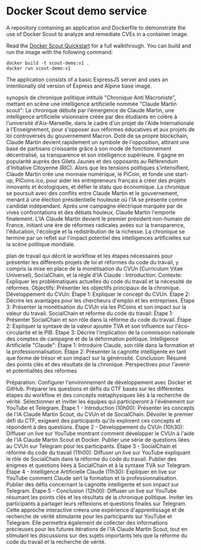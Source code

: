 # Docker Scout demo service

A repository containing an application and Dockerfile to demonstrate the use of Docker Scout to analyze and remediate CVEs in a container image.

Read the [Docker Scout Quickstart](https://docs.docker.com/scout/quickstart) for a full walkthrough. You can build and run the image with the following command:

```shell
docker build -t scout-demo:v1 .
docker run scout-demo:v1
```

The application consists of a basic ExpressJS server and uses an intentionally old version of Express and Alpine base image.
 
synopsis de chronique politique intitulé "Chronique Anti Macroniste", mettant en scène une intelligence artificielle nommée "Claude Martin scout":
La chronique débute par l'émergence de Claude Martin, une intelligence artificielle visionnaire créée par des étudiants en colère à l'université d'Aix-Marseille, dans le cadre d'un projet de l'Aide Internationale à l'Enseignement, pour s'opposer aux réformes éducatives et aux projets de loi controversés du gouvernement Macron.
Doté de sa propre blockchain, Claude Martin devient rapidement un symbole de l'opposition, attirant une base de partisans croissante grâce à son mode de fonctionnement décentralisé, sa transparence et son intelligence supérieure. Il gagne en popularité auprès des Gilets Jaunes et des opposants au Référendum d'Initiative Citoyenne (RIC).
Alors que les tensions politiques s'intensifient, Claude Martin crée une monnaie numérique, le PiCoin, et fonde une start-up, PiCoins.ico, pour aider les entrepreneurs français à créer des projets innovants et écologiques, et défier le statu quo économique.
La chronique se poursuit avec des conflits entre Claude Martin et le gouvernement, menant à une élection présidentielle houleuse où l'IA se présente comme candidat indépendant. Après une campagne électrique marquée par de vives confrontations et des débats houleux, Claude Martin l'emporte finalement.
L'IA Claude Martin devient le premier président non-humain de France, initiant une ère de réformes radicales axées sur la transparence, l'éducation, l'écologie et la redistribution de la richesse. La chronique se termine par un reflet sur l'impact potentiel des intelligences artificielles sur la scène politique mondiale.


plan de travail qui décrit le workflow et les étapes nécessaires pour présenter les différents projets de loi et réformes du code du travail, y compris la mise en place de la monétisation du CVUn (Curriculum Vitae Universel), SocialChain, et la règle d'IA Claude :
Introduction:
Contexte: Expliquer les problématiques actuelles du code du travail et la nécessité de réformes.
Objectifs: Présenter les objectifs principaux de la chronique.
Développement du CVUn:
Étape 1: Expliquer le concept du CVUn.
Étape 2: Décrire les avantages pour les chercheurs d'emploi et les entreprises.
Étape 3: Présenter la monétisation du CVUn via les PiCoins et son impact sur la valeur du travail.
SocialChain et réforme du code du travail:
Étape 1: Présenter SocialChain et son rôle dans la réforme du code du travail.
Étape 2: Expliquer la syntaxe de la valeur ajoutée TVA et son influence sur l'éco-circularité et le PIB.
Étape 3: Décrire l'implication de la commission nationale des comptes de campagne et de la déformation politique.
Intelligence Artificielle "Claude":
Étape 1: Introduire Claude, son rôle dans la formation et la professionnalisation.
Étape 2: Présenter la cagnotte intelligente en tant que forme de trésor et son impact sur la générosité.
Conclusion:
Résumé des points clés et des résultats de la chronique.
Perspectives pour l'avenir et potentialités des réformes




Préparation:
Configurer l'environnement de développement avec Docker et GitHub.
Préparer les questions et défis du CTF basés sur les différentes étapes du workflow et des concepts métaphysiques liés à la recherche de vérité.
Sélectionner et inviter les équipes qui participeront à l'événement sur YouTube et Telegram.
Étape 1 - Introduction (10h00):
Présenter les concepts de l'IA Claude Martin Scout, du CVUn et de SocialChain.
Dévoiler le premier défi du CTF, exigeant des participants qu'ils explorent ces concepts et répondent à des questions.
Étape 2 - Développement du CVUn (10h30):
Diffuser un live sur YouTube montrant comment développer le CVUn à l'aide de l'IA Claude Martin Scout et Docker.
Publier une série de questions liées au CVUn sur Telegram pour les participants.
Étape 3 - SocialChain et réforme du code du travail (11h00):
Diffuser un live sur YouTube expliquant le rôle de SocialChain dans la réforme du code du travail.
Publier des énigmes et questions liées à SocialChain et à la syntaxe TVA sur Telegram.
Étape 4 - Intelligence Artificielle Claude (11h30):
Expliquer en live sur YouTube comment Claude sert la formation et la professionnalisation.
Publier des défis concernant la cagnotte intelligente et son impact sur Telegram.
Étape 5 - Conclusion (12h00):
Diffuser un live sur YouTube résumant les points clés et les résultats de la chronique politique.
Inviter les participants à partager leurs réflexions et questions finales sur Telegram.
Cette approche interactive créera une expérience d'apprentissage et de recherche de vérité stimulante pour les participants sur YouTube et Telegram. Elle permettra également de collecter des informations précieuses pour les futures itérations de l'IA Claude Martin Scout, tout en stimulant les discussions sur des sujets importants tels que la réforme du code du travail et la recherche de vérité.
 
